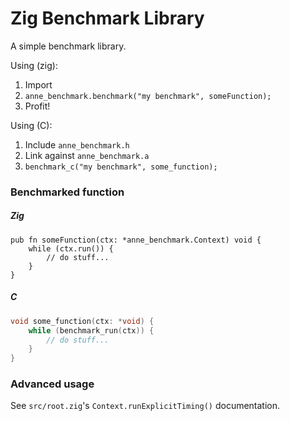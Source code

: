 # Zig Benchmark Library

A simple benchmark library.

Using (zig):
1. Import
2. `anne_benchmark.benchmark("my benchmark", someFunction);`
3. Profit!


Using (C):
1. Include `anne_benchmark.h`
2. Link against `anne_benchmark.a`
3. `benchmark_c("my benchmark", some_function);`


### Benchmarked function

##### Zig
```zig
pub fn someFunction(ctx: *anne_benchmark.Context) void {
    while (ctx.run()) {
        // do stuff...
    }
}
```

##### C
```c
void some_function(ctx: *void) {
    while (benchmark_run(ctx)) {
        // do stuff...
    }
}
```

### Advanced usage
See `src/root.zig`'s `Context.runExplicitTiming()` documentation.
